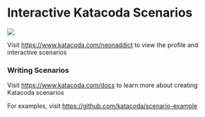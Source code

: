 # Interactive Katacoda Scenarios

[![](http://shields.katacoda.com/katacoda/neonaddict/count.svg)](https://www.katacoda.com/neonaddict "Get your profile on Katacoda.com")

Visit https://www.katacoda.com/neonaddict to view the profile and interactive scenarios

### Writing Scenarios
Visit https://www.katacoda.com/docs to learn more about creating Katacoda scenarios

For examples, visit https://github.com/katacoda/scenario-example
